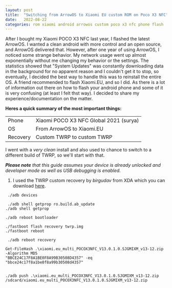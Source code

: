 ```yaml
---
layout: post
title:  "Switching from ArrowOS to Xiaomi EU custom ROM on Poco X3 NFC"
date:   2022-08-22
categories: rom xiaomi android arrowos custom poco x3 nfc phone flash
---
```


After I bought my Xiaomi POCO X3 NFC last year, I flashed the latest ArrowOS. I wanted a clean android with more control and an open source, and ArrowOS delivered that. However, after one year of using ArrowOS, I noticed some strange behavior. My network usage went up almost exponentially without me changing my behavior or the settings. The statistics showed that "System Updates" was constantly downloading data in the background for no apparent reason and I couldn't get it to stop, so eventually, I decided the best way to handle this was to reinstall the entire OS. A friend recommended to flash Xiaomi.EU, and so I did. As there is a lot of information out there on how to flash your android phone and some of it is very confusing (at least I felt thst way). I decided to share my experience/documentation on the matter.

**Heres a quick summary of the most important things:**

|  |  |
| -- | -- |
| Phone | Xiaomi POCO X3 NFC Global 2021 (surya) |
| OS | From ArrowOS to Xiaomi.EU |
| Recovery | Custom TWRP to custom TWRP |

I went with a *very clean* install and also used to chance to switch to a different build of TWRP, so we'll start with that.

***Please note** that this guide assumes your device is already unlocked and developer mode as well as USB debugging is enabled.*

1. I used the TWRP custom recovery by *birgudav* from XDA which you can download [here](https://androidfilehost.com/?fid=15664248565197184079).



```pwsh
 ./adb devices

 ./adb shell getprop ro.build.ab_update
./adb shell getprop

./adb reboot bootloader

./fastboot flash recovery twrp.img
./fastboot reboot

 ./adb reboot recovery

Get-FileHash .\xiaomi.eu_multi_POCOX3NFC_V13.0.1.0.SJGMIXM_v13-12.zip -Algorithm MD5
"BBCE24C17F8A1BE0F8A99B30508D4357" -eq "bbce24c17f8a1be0f8a99b30508d4357"


./adb push .\xiaomi.eu_multi_POCOX3NFC_V13.0.1.0.SJGMIXM_v13-12.zip /sdcard/xiaomi.eu_multi_POCOX3NFC_V13.0.1.0.SJGMIXM_v13-12.zip
```